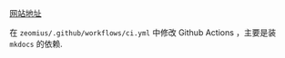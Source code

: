 
[网站地址](https://zoeplus.github.io/zoeminus/)

在 `zeomius/.github/workflows/ci.yml` 中修改 Github Actions ，主要是装 `mkdocs` 的依赖.